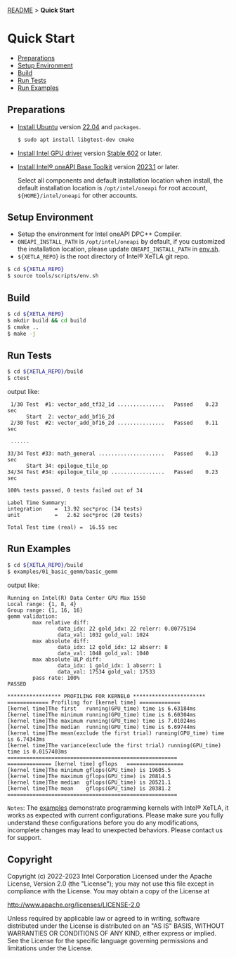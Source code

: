 [README](/README.md#documentation) > **Quick Start**
# Quick Start

- [Preparations](/media/docs/quick_start.md#preparations)
- [Setup Environment](/media/docs/quick_start.md#setup-environment)
- [Build](/media/docs/quick_start.md#build)
- [Run Tests](/media/docs/quick_start.md#run-tests)
- [Run Examples](/media/docs/quick_start.md#run-examples)

## Preparations

- [Install Ubuntu](https://ubuntu.com/tutorials) version [22.04](http://releases.ubuntu.com/22.04/) and `packages`.

  ```bash
  $ sudo apt install libgtest-dev cmake
  ```

- [Install Intel GPU driver](https://dgpu-docs.intel.com/installation-guides/index.html#intel-data-center-gpu-max-series) version [Stable 602](https://dgpu-docs.intel.com/releases/stable_602_20230323.html) or later.

- [Install Intel® oneAPI Base Toolkit](https://www.intel.com/content/www/us/en/developer/tools/oneapi/base-toolkit-download.html) version [2023.1](https://www.intel.com/content/www/us/en/developer/tools/oneapi/base-toolkit-download.html) or later.

  Select all components and default installation location when install, the default installation location is `/opt/intel/oneapi` for root account, `${HOME}/intel/oneapi` for other accounts.

## Setup Environment
- Setup the environment for Intel oneAPI DPC++ Compiler.
- `ONEAPI_INSTALL_PATH` is `/opt/intel/oneapi` by default, if you customized the installation location, please update `ONEAPI_INSTALL_PATH` in [env.sh](/tools/scripts/env.sh).
- `${XETLA_REPO}` is the root directory of Intel® XeTLA git repo.

```bash
$ cd ${XETLA_REPO}
$ source tools/scripts/env.sh
```

## Build
```bash
$ cd ${XETLA_REPO}
$ mkdir build && cd build
$ cmake ..
$ make -j
```

## Run Tests
```bash
$ cd ${XETLA_REPO}/build
$ ctest
```

output like:

```
 1/30 Test  #1: vector_add_tf32_1d ...............   Passed    0.23 sec
      Start  2: vector_add_bf16_2d
 2/30 Test  #2: vector_add_bf16_2d ...............   Passed    0.11 sec

 ......

33/34 Test #33: math_general .....................   Passed    0.13 sec
      Start 34: epilogue_tile_op
34/34 Test #34: epilogue_tile_op .................   Passed    0.23 sec

100% tests passed, 0 tests failed out of 34

Label Time Summary:
integration    =  13.92 sec*proc (14 tests)
unit           =   2.62 sec*proc (20 tests)

Total Test time (real) =  16.55 sec
```

## Run Examples
```bash
$ cd ${XETLA_REPO}/build
$ examples/01_basic_gemm/basic_gemm
```
output like:

```
Running on Intel(R) Data Center GPU Max 1550
Local range: {1, 8, 4}
Group range: {1, 16, 16}
gemm validation:
        max relative diff:
                data_idx: 22 gold_idx: 22 relerr: 0.00775194
                data_val: 1032 gold_val: 1024
        max absolute diff:
                data_idx: 12 gold_idx: 12 abserr: 8
                data_val: 1048 gold_val: 1040
        max absolute ULP diff:
                data_idx: 1 gold_idx: 1 abserr: 1
                data_val: 17534 gold_val: 17533
        pass rate: 100%
PASSED

***************** PROFILING FOR KERNEL0 ***********************
============= Profiling for [kernel time] =============
[kernel time]The first   running(GPU_time) time is 6.63184ms
[kernel time]The minimum running(GPU_time) time is 6.60304ms
[kernel time]The maximum running(GPU_time) time is 7.01024ms
[kernel time]The median  running(GPU_time) time is 6.69744ms
[kernel time]The mean(exclude the first trial) running(GPU_time) time is 6.74343ms
[kernel time]The variance(exclude the first trial) running(GPU_time) time is 0.0157403ms
======================================================
============== [kernel time] gflops   ==================
[kernel time]The minimum gflops(GPU_time) is 19605.5
[kernel time]The maximum gflops(GPU_time) is 20814.5
[kernel time]The median  gflops(GPU_time) is 20521.1
[kernel time]The mean    gflops(GPU_time) is 20381.2
======================================================
```
`Notes`: The [examples](/examples) demonstrate programming kernels with Intel® XeTLA, it works as expected with current configurations. Please make sure you fully understand these configurations before you do any modifications, incomplete changes may lead to unexpected behaviors. Please contact us for support.

## Copyright
Copyright (c) 2022-2023 Intel Corporation Licensed under the Apache License, Version 2.0 (the "License"); you may not use this file except in compliance with the License. You may obtain a copy of the License at

http://www.apache.org/licenses/LICENSE-2.0

Unless required by applicable law or agreed to in writing, software distributed under the License is distributed on an "AS IS" BASIS, WITHOUT WARRANTIES OR CONDITIONS OF ANY KIND, either express or implied. See the License for the specific language governing permissions and limitations under the License.

